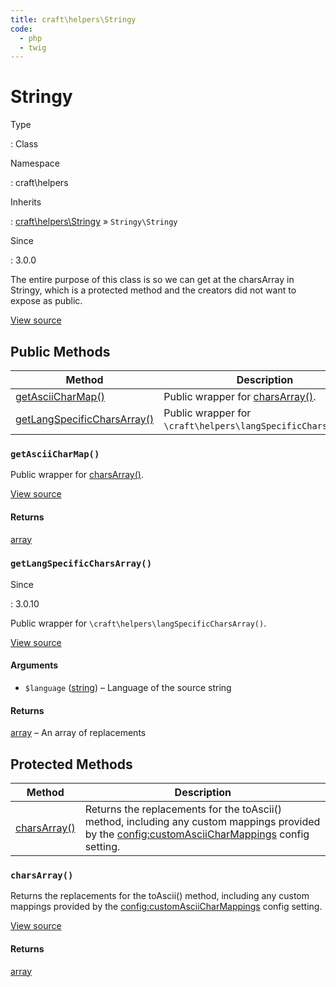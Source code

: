 ```yaml
---
title: craft\helpers\Stringy
code:
  - php
  - twig
---
```


# Stringy

Type

:   Class

Namespace

:   craft\helpers

Inherits

:   [craft\helpers\Stringy](craft-helpers-stringy.md) &raquo;
`Stringy\Stringy`

Since

:   3.0.0



The entire purpose of this class is so we can get at the charsArray in Stringy, which is a protected method
and the creators did not want to expose as public.





[View source](https://github.com/craftcms/cms/blob/master/src/helpers/Stringy.php)






## Public Methods

| Method                                                                                   | Description
| ---------------------------------------------------------------------------------------- | ------------------------------------------------------------------------------
| [getAsciiCharMap()](craft-helpers-stringy.md#method-getasciicharmap)                     | Public wrapper for [charsArray()](craft-helpers-stringy.md#method-charsarray).
| [getLangSpecificCharsArray()](craft-helpers-stringy.md#method-getlangspecificcharsarray) | Public wrapper for `\craft\helpers\langSpecificCharsArray()`.

### `getAsciiCharMap()`





Public wrapper for [charsArray()](craft-helpers-stringy.md#method-charsarray).




[View source](https://github.com/craftcms/cms/blob/master/src/helpers/Stringy.php#L38-L41)



#### Returns

[array](http://php.net/language.types.array)



### `getLangSpecificCharsArray()`



Since

:   3.0.10



Public wrapper for `\craft\helpers\langSpecificCharsArray()`.




[View source](https://github.com/craftcms/cms/blob/master/src/helpers/Stringy.php#L28-L31)


#### Arguments

- `$language` ([string](http://php.net/language.types.string)) – Language of the source string

#### Returns

[array](http://php.net/language.types.array) – An array of replacements





## Protected Methods

| Method                                                     | Description
| ---------------------------------------------------------- | -------------------------------------------------------------------------------------------------------------------------------------------------
| [charsArray()](craft-helpers-stringy.md#method-charsarray) | Returns the replacements for the toAscii() method, including any custom mappings provided by the <config:customAsciiCharMappings> config setting.

### `charsArray()`





Returns the replacements for the toAscii() method, including any custom
mappings provided by the <config:customAsciiCharMappings> config setting.




[View source](https://github.com/craftcms/cms/blob/master/src/helpers/Stringy.php#L49-L56)



#### Returns

[array](http://php.net/language.types.array)








